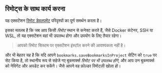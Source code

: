 ## रिमोट्स के साथ कार्य करना

यह एक्सटेंशन [रिमोट डेवलपमेंट](https://code.visualstudio.com/docs/remote/remote-overview) परिदृश्यों का पूर्ण समर्थन करता है।

इसका मतलब है कि जब आप किसी _रिमोट_ स्थान से कनेक्ट करते हैं, जैसे Docker कंटेनर, SSH या WSL, तो यह एक्सटेंशन वहां भी उपलब्ध होगा और उपयोग के लिए तैयार रहेगा।

> आपको रिमोट सिस्टम पर एक्सटेंशन इंस्टॉल करने की आवश्यकता नहीं है।

और भी बेहतर यह है कि यदि आपने `bookmarks.saveBookmarksInProject` सेटिंग को `true` पर सेट किया है, तो स्थानीय रूप से सहेजे गए बुकमार्क्स _रिमोट पर भी उपलब्ध होंगे_, और आप उन बुकमार्क्स को नेविगेट और अपडेट कर सकेंगे। जैसे आपने वह फ़ोल्डर रिमोटली खोला हो।
